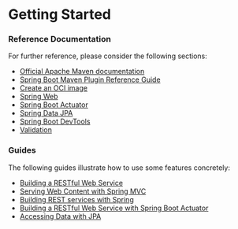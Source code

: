 # Getting Started

### Reference Documentation
For further reference, please consider the following sections:

* [Official Apache Maven documentation](https://maven.apache.org/guides/index.html)
* [Spring Boot Maven Plugin Reference Guide](https://docs.spring.io/spring-boot/docs/2.3.7.RELEASE/maven-plugin/reference/html/)
* [Create an OCI image](https://docs.spring.io/spring-boot/docs/2.3.7.RELEASE/reference/html/#build-image)
* [Spring Web](https://docs.spring.io/spring-boot/docs/2.3.7.RELEASE/reference/html/#boot-features-developing-web-applications)
* [Spring Boot Actuator](https://docs.spring.io/spring-boot/docs/2.3.7.RELEASE/reference/html/production-ready-features.html#production-ready)
* [Spring Data JPA](https://docs.spring.io/spring-boot/docs/2.3.7.RELEASE/reference/html/#boot-features-jpa-and-spring-data)
* [Spring Boot DevTools](https://docs.spring.io/spring-boot/docs/2.3.7.RELEASE/reference/html/#using-boot-devtools)
* [Validation](https://docs.spring.io/spring-boot/docs/2.3.7.RELEASE/reference/html/spring-boot-features.html#boot-features-validation)

### Guides
The following guides illustrate how to use some features concretely:

* [Building a RESTful Web Service](https://spring.io/guides/gs/rest-service/)
* [Serving Web Content with Spring MVC](https://spring.io/guides/gs/serving-web-content/)
* [Building REST services with Spring](https://spring.io/guides/tutorials/bookmarks/)
* [Building a RESTful Web Service with Spring Boot Actuator](https://spring.io/guides/gs/actuator-service/)
* [Accessing Data with JPA](https://spring.io/guides/gs/accessing-data-jpa/)

